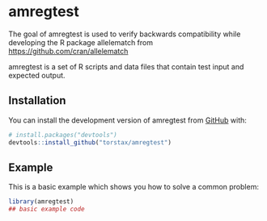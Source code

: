 # amregtest

<!-- badges: start -->

<!-- badges: end -->

The goal of amregtest is used to verify backwards compatibility while developing the R package allelematch from <https://github.com/cran/allelematch>

amregtest is a set of R scripts and data files that contain test input and expected output.

## Installation

You can install the development version of amregtest from [GitHub](https://github.com/) with: 

``` r
# install.packages("devtools")
devtools::install_github("torstax/amregtest")
```

## Example

This is a basic example which shows you how to solve a common problem:

``` r
library(amregtest)
## basic example code
```
